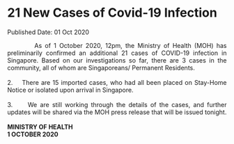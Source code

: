 <html>
    <meta http-equiv="Content-Type" content="text/html; charset=utf-8"/>
    <meta charset="utf-8"/>
    <title>21 New Cases of Covid-19 Infection</title>
    <body><h1>21 New Cases of Covid-19 Infection</h1>
    <p>Published Date: 01 Oct 2020</p> <p style="text-align: justify;">&nbsp; &nbsp; &nbsp; &nbsp; &nbsp;As of 1 October 2020, 12pm, the Ministry of Health (MOH) has preliminarily confirmed an additional 21 cases of COVID-19 infection in Singapore. Based on our investigations so far, there are 3 cases in the community, all of whom are Singaporeans/ Permanent Residents.&nbsp;<br>&nbsp;<br>2.&nbsp; &nbsp; There are 15 imported cases, who had all been placed on Stay-Home Notice or isolated upon arrival in Singapore.&nbsp;<br>&nbsp;<br>3.&nbsp; &nbsp; &nbsp;We are still working through the details of the cases, and further updates will be shared via the MOH press release that will be issued tonight.<br><br><strong>MINISTRY OF HEALTH<br>1 OCTOBER 2020</strong></p></body>
</html>